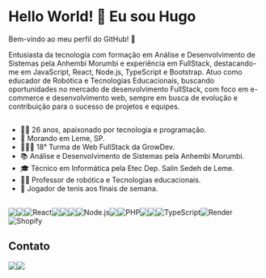 # Hello World! 👋 Eu sou Hugo

Bem-vindo ao meu perfil do GitHub! 🚀


Entusiasta da tecnologia com formação em Análise e Desenvolvimento de Sistemas pela Anhembi Morumbi e experiência em FullStack, destacando-me em JavaScript, React, Node.js, TypeScript e Bootstrap. Atuo como educador de Robótica e Tecnologias Educacionais, buscando oportunidades no mercado de desenvolvimento FullStack, com foco em e-commerce e desenvolvimento web, sempre em busca de evolução e contribuição para o sucesso de projetos e equipes.
##
- 👨‍💻 26 anos, apaixonado por tecnologia e programação.
- 🏡 Morando em Leme, SP.
- 👨🏻‍💻 18° Turma de Web FullStack da GrowDev.
- 📚 Análise e Desenvolvimento de Sistemas pela Anhembi Morumbi.
- 🎓 Técnico em Informática pela Etec Dep. Salin Sedeh de Leme.
- 👨‍🏫 Professor de robótica e Tecnologias educacionais.
- 🎾 Jogador de tenis aos finais de semana.


## 

<div style="display: flex; flex-wrap: wrap;">
  <img src="https://img.shields.io/badge/Python-3776AB?style=flat&logo=python&logoColor=white">
  <img src="https://img.shields.io/badge/Visual%20Basic-3333FF?style=flat&logo=visual%20studio&logoColor=white">
  <img src="https://img.shields.io/badge/React-61DAFB?style=flat&logo=react&logoColor=white" alt="React">
  <img src="https://img.shields.io/badge/HTML5-E34F26?style=flat&logo=html5&logoColor=white">
  <img src="https://img.shields.io/badge/CSS3-1572B6?style=flat&logo=css3&logoColor=white">
  <img src="https://img.shields.io/badge/JavaScript-F7DF1E?style=flat&logo=javascript&logoColor=black">
  <img src="https://img.shields.io/badge/Node.js-43853D?style=flat&logo=node.js&logoColor=white" alt="Node.js">
  <img src="https://img.shields.io/badge/Bootstrap-7952B3?style=flat&logo=bootstrap&logoColor=white">
  <img src="https://img.shields.io/badge/PHP-777BB4?style=flat&logo=php&logoColor=white" alt="PHP">
  <img src="https://img.shields.io/badge/Django-092E20?style=flat&logo=django&logoColor=white">
  <img src="https://img.shields.io/badge/MySQL-4479A1?style=flat&logo=mysql&logoColor=white">
  <img src="https://img.shields.io/badge/TypeScript-3178C6?style=flat&logo=typescript&logoColor=white" alt="TypeScript">
  <img src="https://img.shields.io/badge/Render-008080?style=flat&logo=render&logoColor=white" alt="Render">
  <img src="https://img.shields.io/badge/Shopify-7AB55C?style=flat&logo=shopify&logoColor=white" alt="Shopify">
  
</div>


## Contato
<div style ="display: flex; flex-wrap:wrap;">
<img src="https://img.shields.io/badge/Email-hugo_amadio%40hotmail.com-FF5500?style=flat&logo=gmail&logoColor=white">
<img src="https://img.shields.io/badge/LinkedIn-hugoamadio-0077B5?style=flat&logo=linkedin&logoColor=white">
</div>
